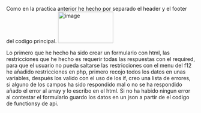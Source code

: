 Como en la practica anterior he hecho por separado el header y el footer del codigo principal.
<img width="147" height="84" alt="image" src="https://github.com/user-attachments/assets/87000e0d-a36f-47d1-8abd-4f57589d03f7" />

Lo primero que he hecho ha sido crear un formulario con html, las restricciones que he hecho es requerir todas las respuestas con el required, para que el usuario no pueda saltarse las restricciones con el menu del f12 he añadido restricciones en php, primero recojo todos los datos en unas variables, después los valido con el uso de los if, creo una lista de errores, si alguno de los campos ha sido respondido mal o no se ha respondido añado el error al array y lo escribo en el html.
Si no ha habido ningun error al contestar el formulario guardo los datos en un json a partir de el codigo de functionsy de api.
